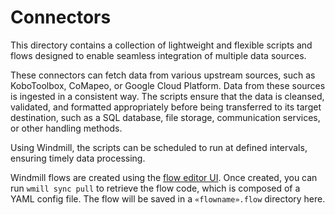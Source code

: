 # Connectors

This directory contains a collection of lightweight and flexible scripts 
and flows designed to enable seamless integration of multiple data sources.

These connectors can fetch data from various upstream sources, such as 
KoboToolbox, CoMapeo, or Google Cloud Platform. Data from these sources 
is ingested in a consistent way. The scripts ensure that the data is cleansed, 
validated, and formatted appropriately before being transferred to its target 
destination, such as a SQL database, file storage, communication services, or 
other handling methods.

Using Windmill, the scripts can be scheduled to run at defined intervals, ensuring 
timely data processing.

Windmill flows are created using the [flow editor UI](https://www.windmill.dev/docs/flows/flow_editor). 
Once created, you can run `wmill sync pull` to retrieve the flow code, 
which is composed of a YAML config file. The flow will be saved in 
a `«flowname».flow` directory here.